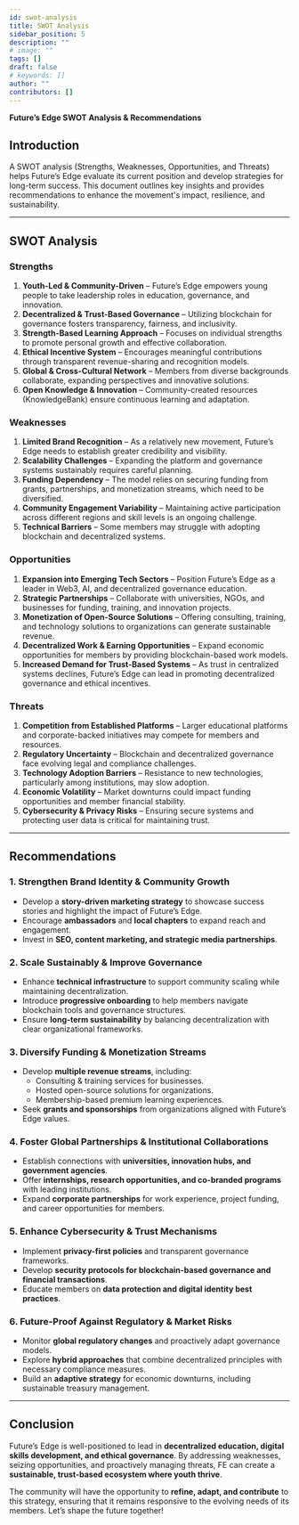 ```yaml
---
id: swot-analysis
title: SWOT Analysis
sidebar_position: 5
description: ""
# image: ""
tags: []
draft: false
# keywords: []
author: ""
contributors: []
---
```


**Future’s Edge SWOT Analysis & Recommendations**

## **Introduction**

A SWOT analysis (Strengths, Weaknesses, Opportunities, and Threats) helps Future’s Edge evaluate its current position and develop strategies for long-term success. This document outlines key insights and provides recommendations to enhance the movement's impact, resilience, and sustainability.

---

## **SWOT Analysis**

### **Strengths**

1. **Youth-Led & Community-Driven** – Future’s Edge empowers young people to take leadership roles in education, governance, and innovation.
2. **Decentralized & Trust-Based Governance** – Utilizing blockchain for governance fosters transparency, fairness, and inclusivity.
3. **Strength-Based Learning Approach** – Focuses on individual strengths to promote personal growth and effective collaboration.
4. **Ethical Incentive System** – Encourages meaningful contributions through transparent revenue-sharing and recognition models.
5. **Global & Cross-Cultural Network** – Members from diverse backgrounds collaborate, expanding perspectives and innovative solutions.
6. **Open Knowledge & Innovation** – Community-created resources (KnowledgeBank) ensure continuous learning and adaptation.

### **Weaknesses**

1. **Limited Brand Recognition** – As a relatively new movement, Future’s Edge needs to establish greater credibility and visibility.
2. **Scalability Challenges** – Expanding the platform and governance systems sustainably requires careful planning.
3. **Funding Dependency** – The model relies on securing funding from grants, partnerships, and monetization streams, which need to be diversified.
4. **Community Engagement Variability** – Maintaining active participation across different regions and skill levels is an ongoing challenge.
5. **Technical Barriers** – Some members may struggle with adopting blockchain and decentralized systems.

### **Opportunities**

1. **Expansion into Emerging Tech Sectors** – Position Future’s Edge as a leader in Web3, AI, and decentralized governance education.
2. **Strategic Partnerships** – Collaborate with universities, NGOs, and businesses for funding, training, and innovation projects.
3. **Monetization of Open-Source Solutions** – Offering consulting, training, and technology solutions to organizations can generate sustainable revenue.
4. **Decentralized Work & Earning Opportunities** – Expand economic opportunities for members by providing blockchain-based work models.
5. **Increased Demand for Trust-Based Systems** – As trust in centralized systems declines, Future’s Edge can lead in promoting decentralized governance and ethical incentives.

### **Threats**

1. **Competition from Established Platforms** – Larger educational platforms and corporate-backed initiatives may compete for members and resources.
2. **Regulatory Uncertainty** – Blockchain and decentralized governance face evolving legal and compliance challenges.
3. **Technology Adoption Barriers** – Resistance to new technologies, particularly among institutions, may slow adoption.
4. **Economic Volatility** – Market downturns could impact funding opportunities and member financial stability.
5. **Cybersecurity & Privacy Risks** – Ensuring secure systems and protecting user data is critical for maintaining trust.

---

## **Recommendations**

### **1. Strengthen Brand Identity & Community Growth**

- Develop a **story-driven marketing strategy** to showcase success stories and highlight the impact of Future’s Edge.
- Encourage **ambassadors** and **local chapters** to expand reach and engagement.
- Invest in **SEO, content marketing, and strategic media partnerships**.

### **2. Scale Sustainably & Improve Governance**

- Enhance **technical infrastructure** to support community scaling while maintaining decentralization.
- Introduce **progressive onboarding** to help members navigate blockchain tools and governance structures.
- Ensure **long-term sustainability** by balancing decentralization with clear organizational frameworks.

### **3. Diversify Funding & Monetization Streams**

- Develop **multiple revenue streams**, including:
  - Consulting & training services for businesses.
  - Hosted open-source solutions for organizations.
  - Membership-based premium learning experiences.
- Seek **grants and sponsorships** from organizations aligned with Future’s Edge values.

### **4. Foster Global Partnerships & Institutional Collaborations**

- Establish connections with **universities, innovation hubs, and government agencies**.
- Offer **internships, research opportunities, and co-branded programs** with leading institutions.
- Expand **corporate partnerships** for work experience, project funding, and career opportunities for members.

### **5. Enhance Cybersecurity & Trust Mechanisms**

- Implement **privacy-first policies** and transparent governance frameworks.
- Develop **security protocols for blockchain-based governance and financial transactions**.
- Educate members on **data protection and digital identity best practices**.

### **6. Future-Proof Against Regulatory & Market Risks**

- Monitor **global regulatory changes** and proactively adapt governance models.
- Explore **hybrid approaches** that combine decentralized principles with necessary compliance measures.
- Build an **adaptive strategy** for economic downturns, including sustainable treasury management.

---

## **Conclusion**

Future’s Edge is well-positioned to lead in **decentralized education, digital skills development, and ethical governance**. By addressing weaknesses, seizing opportunities, and proactively managing threats, FE can create a **sustainable, trust-based ecosystem where youth thrive**.

The community will have the opportunity to **refine, adapt, and contribute** to this strategy, ensuring that it remains responsive to the evolving needs of its members. Let’s shape the future together!
